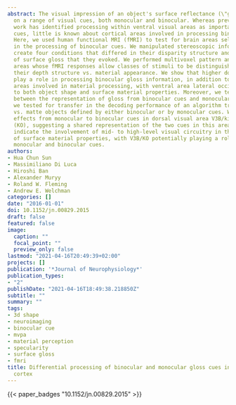 ```yaml
---
abstract: The visual impression of an object's surface reflectance (\"gloss\") relies
  on a range of visual cues, both monocular and binocular. Whereas previous imaging
  work has identified processing within ventral visual areas as important for monocular
  cues, little is known about cortical areas involved in processing binocular cues.
  Here, we used human functional MRI (fMRI) to test for brain areas selectively involved
  in the processing of binocular cues. We manipulated stereoscopic information to
  create four conditions that differed in their disparity structure and in the impression
  of surface gloss that they evoked. We performed multivoxel pattern analysis to find
  areas whose fMRI responses allow classes of stimuli to be distinguished based on
  their depth structure vs. material appearance. We show that higher dorsal areas
  play a role in processing binocular gloss information, in addition to known ventral
  areas involved in material processing, with ventral area lateral occipital responding
  to both object shape and surface material properties. Moreover, we tested for similarities
  between the representation of gloss from binocular cues and monocular cues. Specifically,
  we tested for transfer in the decoding performance of an algorithm trained on glossy
  vs. matte objects defined by either binocular or by monocular cues. We found transfer
  effects from monocular to binocular cues in dorsal visual area V3B/kinetic occipital
  (KO), suggesting a shared representation of the two cues in this area. These results
  indicate the involvement of mid- to high-level visual circuitry in the estimation
  of surface material properties, with V3B/KO potentially playing a role in integrating
  monocular and binocular cues.
authors:
- Hua Chun Sun
- Massimiliano Di Luca
- Hiroshi Ban
- Alexander Muryy
- Roland W. Fleming
- Andrew E. Welchman
categories: []
date: "2016-01-01"
doi: 10.1152/jn.00829.2015
draft: false
featured: false
image:
  caption: ""
  focal_point: ""
  preview_only: false
lastmod: "2021-04-16T20:49:39+02:00"
projects: []
publication: '*Journal of Neurophysiology*'
publication_types:
- "2"
publishDate: "2021-04-16T18:49:38.218850Z"
subtitle: ""
summary: ""
tags:
- 3d shape
- neuroimaging
- binocular cue
- mvpa
- material perception
- specularity
- surface gloss
- fmri
title: Differential processing of binocular and monocular gloss cues in human visual
  cortex
---
```

{{< paper_badges "10.1152/jn.00829.2015" >}}
